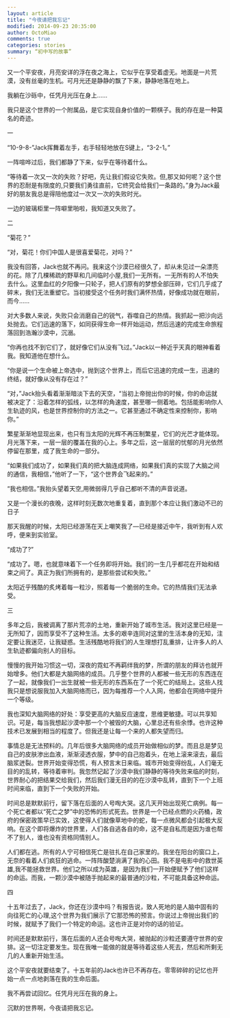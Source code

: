 ```yaml
---
layout: article
title: "今夜请把我忘记"
modified: 2014-09-23 20:35:00
author: OctoMiao
comments: true
categories: stories
summary: “初中写的故事”
---
```


又一个平安夜，月亮安详的浮在夜之海上，它似乎在享受着虚无。地面是一片荒漠，没有丝毫的生机。可月光还是静静的飘了下来，静静地落在地上。

我躺在沙砾中，任凭月光压在身上……

我只是这个世界的一个附属品，是它实现自身价值的一颗棋子。我的存在是一种莫名的奇迹。<!-- more -->

一

“10-9-8-”Jack挥舞着左手，右手轻轻地放在S键上，“3-2-1。”

一阵喧哗过后，我们都静了下来，似乎在等待着什么。

“等待着一次又一次的失败？好吧，先让我们假设它失败。但,那又如何呢？这个世界的忍耐是有限度的,只要我们勇往直前，它终究会给我们一条路的。”身为Jack最好的朋友我总是得陪他度过一次又一次的失败时光。

一边的玻璃柜里一阵噼里啪啦，我知道又失败了。

二

“菊花？”

“对，菊花！你们中国人是很喜爱菊花，对吗？”

我没有回答，Jack也就不再问。我来这个沙漠已经很久了，却从未见过一朵漂亮的花。除了几棵稀疏的野草和几间临时小屋,我们一无所有。一无所有的人不怕失去什么。这里血红的夕阳像一只轮子，把人们原有的梦想全部压碎，它们几乎成了碎末，我们无法重塑它。当初接受这个任务时我们满怀热情，好像成功就在眼前，而今……

对大多数人来说，失败只会消磨自己的锐气，吞噬自己的热情。我抓起一把沙向远处抛去。它们迅速的落下，如同获得生命一样开始运动，然后迅速的完成生命旅程落回到浩瀚沙漠中，沉溺。

“你再也找不到它们了，就好像它们从没有飞过。”Jack以一种近乎天真的眼神看着我。我知道他在想什么。

“你是说一个生命被上帝选中，抛到这个世界上，而后它迅速的完成一生，迅速的终结，就好像从没有存在过？”

“对，”Jack抬头看着渐渐暗淡下去的天空，“当初上帝抛出你的时候，你的命运就被决定了：沿着怎样的弧线，以怎样的角速度，甚至哪一侧着地。包括能影响你人生轨迹的风，也是世界控制你的方法之一。它甚至通过不确定性来控制你，影响你。”

繁星渐渐地显现出来，也只有当太阳的光辉不再压制繁星，它们的光芒才能体现。月光落下来，一层一层的覆盖在我的心上。多年之后，这一层层的忧郁的月光依然停留在那里，成了我生命的一部分。

“如果我们成功了，如果我们真的把大脑连成网络，如果我们真的实现了大脑之间的通信，我相信，”他听了一下，“这个世界会飞起来的。”

“我也相信。”我抬头望着天空,用微弱得几乎自己都听不清的声音说道。

又是一个漫长的夜晚，这样时刻无数次地重复着，直到那个本应让我们激动不已的日子

那天我醒的时候，太阳已经游荡在天上嘲笑我了—已经是接近中午，我听到有人欢呼，便来到实验室。

“成功了?”

“成功了。嗯，也就意味着下一个任务即将开始。我们的一生几乎都花在开始和结束之间了。真正为我们所拥有的，是那些尝试和失败。”

太阳近乎残酷的炙烤着每一粒沙，照着每一个脆弱的生命。它的热情我们无法承受。

三

多年之后，我被调离了那片荒凉的土地，重新开始了城市生活。我对这里已经是一无所知了，因而享受不了这种生活。太多的艰辛连同对这里的生活本身的无知，注定要让我迷茫，让我疑惑。生活残酷地将我们的人生理想打乱重排，让许多人的人生轨迹都偏向别人的目标。

慢慢的我开始习惯这一切，深夜的霓虹不再羁绊我的梦，所谓的朋友的拜访也就开始增多。他们大都是大脑网络的成员。几乎整个世界的人都被一些无形的东西连在了一起，就像我们一出生就被一些无形的东西系在了一个死亡的结局上。这些人找我只是想说服我加入大脑网络而已，因为每推荐一个人入网，他都会在网络中提升一个等级。

我也深知大脑网络的好处：享受更高的大脑反应速度，思维更敏捷。可以共享知识。可是，每当我想起沙漠中那一个个被毁的大脑，心里总还有些余悸。也许这种技术已发展到相当的程度了。但我还是让每一个来的人都失望而归。

事情总是无法预料的。几年后很多大脑网络的成员开始做相似的梦。而且总是梦见自己的皮肤渗出血液，渐渐浸透衣服，梦中的自己抱着头，在地上滚来滚去，最后脑浆迸裂。世界开始变得恐慌，有人预言末日来临。城市开始变得纷乱，人们毫无目的的乱转，等待着审判。我忽然记起了沙漠中我们静静的等待失败来临的时刻，世界耐心的把结果交给我们，然后我们漫无目的的在沙漠中乱转，直到下一个上班时间来临，直到下一个失败的开始。

时间总是默默前行，留下落在后面的人号啕大哭。这几天开始出现死亡病例。每一个死亡者都以“死亡之梦”中的恐怖的形式死去。世界是一个已经点燃的火药桶，政府的保密政策早已实效，这使得人们就像草地中的蛇，每一点微风都会引起极大反响。在这个即将爆炸的世界里，人们各自逃各自的命，这不是自私而是因为谁也帮不了别人，谁也没有资格同情别人。

人们都在逃。所有的人宁可相信死亡是驻扎在自己家里的。我坐在阳台的窗口上，无奈的看着人们疯狂的逃命。一阵阵酸楚淌满了我的心田。我不是电影中的救世英雄,我不能拯救世界。他们之所以成为英雄，是因为我们一开始便赋予了他们这样的命运。而我，一颗沙漠中被随手抛起来的最普通的沙粒，不可能具备这种命运。

四

十五年过去了，Jack，你还在沙漠中吗？有报告说，致人死地的是人脑中固有的向往死亡的心理,这个世界为我们展示了它那恐怖的预言。你说过上帝抛出我们的时候，就赋予了我们一个特定的命运。这也许正是对你的话的验证。

时间还是默默前行，落在后面的人还会号啕大哭，被抛起的沙粒还要遵守世界的安排。这一切注定要发生。现在我唯一能做的就是等待着这些人死去，然后和所剩无几的人重新开始生活。

这个平安夜就要结束了。十五年前的Jack也许已不再存在。零零碎碎的记忆也开始一点一点地剥落在我的生命后面。

我不再尝试回忆。任凭月光压在我的身上。

沉默的世界啊，今夜请把我忘记。
